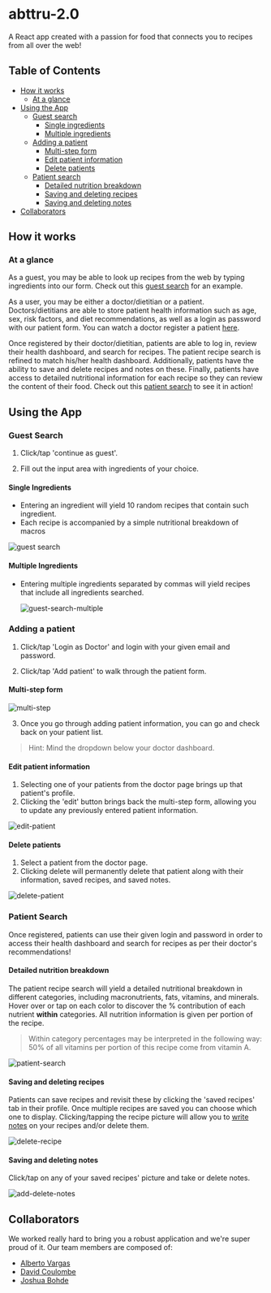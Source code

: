 # abttru-2.0

A React app created with a passion for food that connects you to recipes from all over the web!

## Table of Contents

* [How it works](#how-it-works)
  * [At a glance](#at-a-glance)
* [Using the App](#using-the-app)
  * [Guest search](#guest-search)
    * [Single ingredients](#single-ingredient)
    * [Multiple ingredients](#multiple-ingredients)
  * [Adding a patient](#adding-a-patient)
    * [Multi-step form](#multi-step-form)
    * [Edit patient information](#edit-patient-information)
    * [Delete patients](#delete-patients)
  * [Patient search](#patient-search)
    * [Detailed nutrition breakdown](#detailed-nutrition-breakdown)
    * [Saving and deleting recipes ](#saving-and-deleting-recipes)
    * [Saving and deleting notes](#saving-and-deleting-notes)
* [Collaborators](#collaborators)
  

## How it works

### At a glance

As a guest, you may be able to look up recipes from the web by typing ingredients into our form. Check out this [guest search](#guest-search) for an example.

As a user, you may be either a doctor/dietitian or a patient. Doctors/dietitians are able to store patient health information such as age, sex, risk factors, and diet recommendations, as well as a login as password with our patient form. You can watch a doctor register a patient [here](#adding-a-patient).

Once registered by their doctor/dietitian, patients are able to log in, review their health dashboard, and search for recipes. The patient recipe search is refined to match his/her health dashboard. Additionally, patients have the ability to save and delete recipes and notes on these. Finally, patients have access to detailed nutritional information for each recipe so they can review the content of their food. Check out this [patient search](#patient-search) to see it in action! 

## Using the App

### Guest Search

1. Click/tap 'continue as guest'.
   
2. Fill out the input area with ingredients of your choice.
   
#### Single Ingredients

* Entering an ingredient will yield 10 random recipes that contain such ingredient.
* Each recipe is accompanied by a simple nutritional breakdown of macros

<!-- place gif of single guest search here -->
![guest search](gifs/guest-search.gif)

#### Multiple Ingredients

* Entering multiple ingredients separated by commas will yield recipes that include all ingredients searched.

  <!-- place gif of multiple ingredient guest search here  -->
  ![guest-search-multiple](gifs/guest-search-multiple.gif)

### Adding a patient

1. Click/tap 'Login as Doctor' and login with your given email and password.
   
2. Click/tap 'Add patient' to walk through the patient form.

#### Multi-step form

<!-- place gif of doctor going through form -->

![multi-step](gifs/multi-step.gif)

3. Once you go through adding patient information, you can go and check back on your patient list.
 > Hint: Mind the dropdown below your doctor dashboard.

#### Edit patient information

1. Selecting one of your patients from the doctor page brings up that patient's profile.
2. Clicking the 'edit' button brings back the multi-step form, allowing you to update any previously entered patient information.

<!-- place gif of doctor editing patient info -->
![edit-patient](gifs/edit-patient.gif)

#### Delete patients

1. Select a patient from the doctor page.
2. Clicking delete will permanently delete that patient along with their information, saved recipes, and saved notes.

<!-- place gif of doctor deleting patient -->
![delete-patient](gifs/delete-patient.gif)

### Patient Search

Once registered, patients can use their given login and password in order to access their health dashboard and search for recipes as per their doctor's recommendations! 

#### Detailed nutrition breakdown

The patient recipe search will yield a detailed nutritional breakdown in different categories, including macronutrients, fats, vitamins, and minerals. Hover over or tap on each color to discover the % contribution of each nutrient **within** categories. All nutrition information is given per portion of the recipe.  

> Within category percentages may be interpreted in the following way: 50% of all vitamins per portion of this recipe come from vitamin A.

 <!-- place gif going over each subplot  -->
![patient-search](gifs/patient-search.gif)

#### Saving and deleting recipes

Patients can save recipes and revisit these by clicking the 'saved recipes' tab in their profile. Once multiple recipes are saved you can choose which one to display. Clicking/tapping the recipe picture will allow you to [write notes](#saving-and-deleting-notes) on your recipes and/or delete them.

<!-- place gif going over saving and deleting recipes -->
![delete-recipe](gifs/delete-recipe.gif)

#### Saving and deleting notes
Click/tap on any of your saved recipes' picture and take or delete notes.

<!-- place gif going over saving and deleting notes -->
![add-delete-notes](gifs/add-delete-notes.gif)

## Collaborators

We worked really hard to bring you a robust application and we're super proud of it. Our team members are composed of:

* [Alberto Vargas](https://github.com/a-vargasmarte)
* [David Coulombe](https://github.com/DaveyStacks)
* [Joshua Bohde](https://github.com/JBohde)
